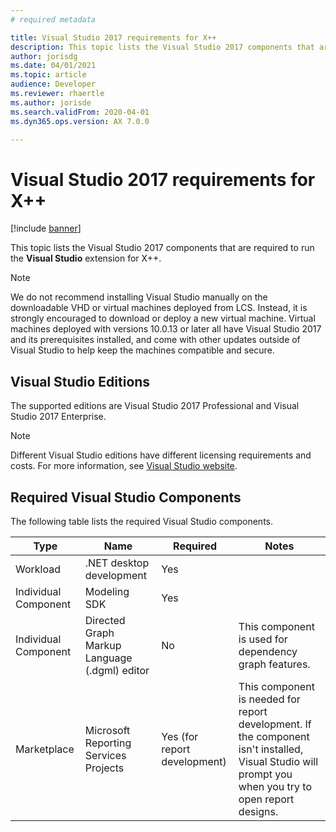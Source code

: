 ```yaml
---
# required metadata

title: Visual Studio 2017 requirements for X++
description: This topic lists the Visual Studio 2017 components that are required to run the **Visual Studio** extension for X++.
author: jorisdg
ms.date: 04/01/2021
ms.topic: article
audience: Developer
ms.reviewer: rhaertle
ms.author: jorisde
ms.search.validFrom: 2020-04-01
ms.dyn365.ops.version: AX 7.0.0

---
```


# Visual Studio 2017 requirements for X++

[!include [banner](../includes/banner.md)]

This topic lists the Visual Studio 2017 components that are required to run the **Visual Studio** extension for X++.

> [!NOTE]
> We do not recommend installing Visual Studio manually on the downloadable VHD or virtual machines deployed from LCS. Instead, it is strongly encouraged to download or deploy a new virtual machine. Virtual machines deployed with versions 10.0.13 or later all have Visual Studio 2017 and its prerequisites installed, and come with other updates outside of Visual Studio to help keep the machines compatible and secure.

## Visual Studio Editions

The supported editions are Visual Studio 2017 Professional and Visual Studio 2017 Enterprise.

> [!NOTE]
> Different Visual Studio editions have different licensing requirements and costs. For more information, see [Visual Studio website](https://visualstudio.microsoft.com).

## Required Visual Studio Components

The following table lists the required Visual Studio components.

| Type | Name | Required | Notes |
| --- | --- | --- | --- |
| Workload | .NET desktop development | Yes | |
| Individual Component | Modeling SDK | Yes | |
| Individual Component | Directed Graph Markup Language (.dgml) editor | No | This component is used for dependency graph features. |
| Marketplace | Microsoft Reporting Services Projects | Yes (for report development) | This component is needed for report development. If the component isn't installed, Visual Studio will prompt you when you try to open report designs. |
